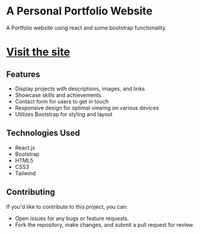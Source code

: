 # A Personal Portfolio Website

A Portfolio website using react and some bootstrap functionality.

# [Visit the site](https://sarthak882.vercel.app/)

## Features

- Display projects with descriptions, images, and links
- Showcase skills and achievements
- Contact form for users to get in touch
- Responsive design for optimal viewing on various devices
- Utilizes Bootstrap for styling and layout

## Technologies Used
- React.js
- Bootstrap
- HTML5
- CSS3
- Tailwind

## Contributing

If you'd like to contribute to this project, you can:

- Open issues for any bugs or feature requests.
- Fork the repository, make changes, and submit a pull request for review.
